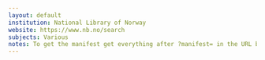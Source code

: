 ```yaml
---
layout: default
institution: National Library of Norway
website: https://www.nb.no/search
subjects: Various
notes: To get the manifest get everything after ?manifest= in the URL bar. Then use [https://meyerweb.com/eric/tools/dencoder/](https://meyerweb.com/eric/tools/dencoder/) to decode format the URL correctly. Then use the manifest.
---
```

